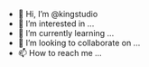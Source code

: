 - 👋 Hi, I’m @kingstudio
- 👀 I’m interested in ...
- 🌱 I’m currently learning ...
- 💞️ I’m looking to collaborate on ...
- 📫 How to reach me ...

<!---
kingstudio/kingstudio is a ✨ special ✨ repository because its `README.md` (this file) appears on your GitHub profile.
You can click the Preview link to take a look at your changes.
--->
